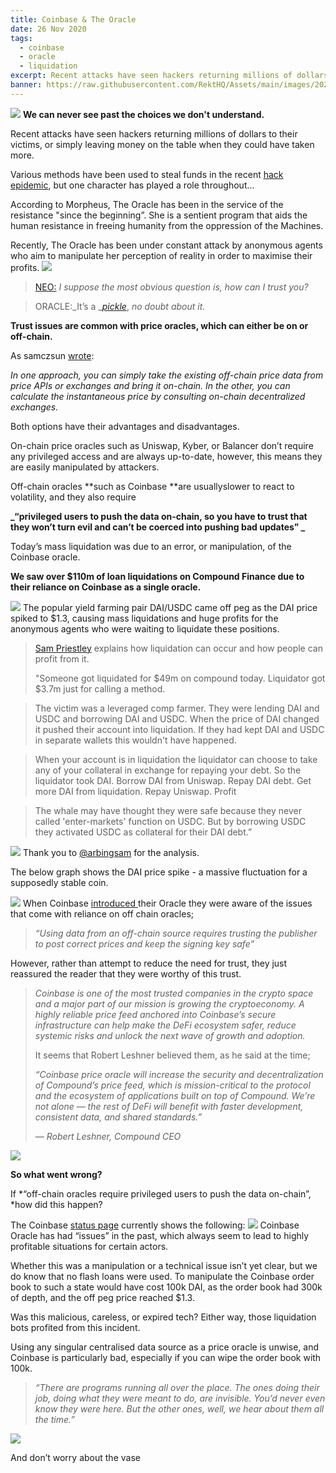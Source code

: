 ```yaml
---
title: Coinbase & The Oracle
date: 26 Nov 2020
tags:
  - coinbase
  - oracle
  - liquidation
excerpt: Recent attacks have seen hackers returning millions of dollars to their victims, or simply leaving money on the table when they could have taken more.  Various methods have been used to steal funds in the recent hack epidemic, but one character has played a role throughout...
banner: https://raw.githubusercontent.com/RektHQ/Assets/main/images/2020/11/MV5BMjQ1NDAwMzI4Nl5BMl5BanBnXkFtZTgwMDkwMTEyMjI@._V1_.jpg
---
```


![](https://raw.githubusercontent.com/RektHQ/Assets/main/images/2020/11/MV5BMjQ1NDAwMzI4Nl5BMl5BanBnXkFtZTgwMDkwMTEyMjI@._V1_.jpg)
**We can never see past the choices we don't understand.**

Recent attacks have seen hackers returning millions of dollars to their victims, or simply leaving money on the table when they could have taken more.

Various methods have been used to steal funds in the recent [hack epidemic](/hack-epidemic/), but one character has played a role throughout...

According to Morpheus, The Oracle has been in the service of the resistance "since the beginning”. She is a sentient program that aids the human resistance in freeing humanity from the oppression of the Machines.

Recently, The Oracle has been under constant attack by anonymous agents who aim to manipulate her perception of reality in order to maximise their profits.
![](https://lh4.googleusercontent.com/nhT68w2sqe78xupagMe6jDYDzLskFBs0GOd2etbcsldnFj0LNkNHCvMRApiO8qLy91wYNoO96OsN4oupin4YuJSDs_uaxUdpvp7Ae4CTaro405Kjt8FcLNajbg3am9mC7UoV-Emi)

> [NEO:](https://youtu.be/CsigSyTME9E?t=87) _I suppose the most obvious question is, how can I trust you?_

> ORACLE:_It’s a _[_pickle_](/pickle-finance-rekt/), _no doubt about it._

**Trust issues are common with price oracles, which can either be on or off-chain.**

As samczsun [wrote](https://samczsun.com/so-you-want-to-use-a-price-oracle/):

_In one approach, you can simply take the existing off-chain price data from price APIs or exchanges and bring it on-chain. In the other, you can calculate the instantaneous price by consulting on-chain decentralized exchanges._

Both options have their advantages and disadvantages.

On-chain price oracles such as Uniswap, Kyber, or Balancer don’t require any privileged access and are always up-to-date, however, this means they are easily manipulated by attackers.

Off-chain oracles **such as Coinbase **are usuallyslower to react to volatility, and they also require

**_“privileged users to push the data on-chain, so you have to trust that they won’t turn evil and can’t be coerced into pushing bad updates” _**

Today’s mass liquidation was due to an error, or manipulation, of the Coinbase oracle.

**We saw over $110m of loan liquidations on Compound Finance due to their reliance on Coinbase as a single oracle.**

![](https://lh6.googleusercontent.com/sR9XX4BQ3SiHSNM2iZzUh8msdZQ45UDfTkhhChTlKD55pzU3rNQU8hPyHUJndLeW7jXvbW0CWRErqePHbQQNnZ-KlR8HWbGNz2ImvumqAKO2sDaQozoq5pHTVyB7kmOhc6ZWj9P5)
The popular yield farming pair DAI/USDC came off peg as the DAI price spiked to $1.3, causing mass liquidations and huge profits for the anonymous agents who were waiting to liquidate these positions.

> [Sam Priestley](https://twitter.com/arbingsam/status/1331922588193484800?s=20) explains how liquidation can occur and how people can profit from it.
>
> "Someone got liquidated for $49m on compound today. Liquidator got $3.7m just for calling a method.

> The victim was a leveraged comp farmer. They were lending DAI and USDC and borrowing DAI and USDC. When the price of DAI changed it pushed their account into liquidation. If they had kept DAI and USDC in separate wallets this wouldn't have happened.

> When your account is in liquidation the liquidator can choose to take any of your collateral in exchange for repaying your debt. So the liquidator took DAI. Borrow DAI from Uniswap. Repay DAI debt. Get more DAI from liquidation. Repay Uniswap. Profit

> The whale may have thought they were safe because they never called 'enter-markets' function on USDC. But by borrowing USDC they activated USDC as collateral for their DAI debt.”

![](https://lh4.googleusercontent.com/4s6zvtJuvM2gvebHTrXn_Nn5yf2wCtpMGMgQYkWmRFNgmyyT4vcfw1BpOKTNaZQkwMJ2dBo9ObVKOapaqOwykDqfT8f_Dx7dTBATRTD7egKq6y0il5mGetT2Jz6etsB97j0Cm4dC)
Thank you to [@arbingsam](https://twitter.com/arbingsam/status/1331922588193484800?s=20) for the analysis.

The below graph shows the DAI price spike - a massive fluctuation for a supposedly stable coin.

![](https://lh4.googleusercontent.com/CWugWH8TcpdzKzgTzseevvzKjHuVzZGZ7XbUD1k6w5JT4v9Sqx2e0u4WsFoND5rFrb7cPehLXQhpNhwKNrtVOnlc7V51HSHaXMm0zvN9rELvuuTDzvFESAxTCo0SJPsQwnlt_K0k)
When Coinbase [introduced ](https://blog.coinbase.com/introducing-the-coinbase-price-oracle-6d1ee22c7068)their Oracle they were aware of the issues that come with reliance on off chain oracles;

> _“Using data from an off-chain source requires trusting the publisher to post correct prices and keep the signing key safe”_

However, rather than attempt to reduce the need for trust, they just reassured the reader that they were worthy of this trust.

> _Coinbase is one of the most trusted companies in the crypto space and a major part of our mission is growing the cryptoeconomy. A highly reliable price feed anchored into Coinbase’s secure infrastructure can help make the DeFi ecosystem safer, reduce systemic risks and unlock the next wave of growth and adoption._
>
> It seems that Robert Leshner believed them, as he said at the time;
>
> _“Coinbase price oracle will increase the security and decentralization of Compound’s price feed, which is mission-critical to the protocol and the ecosystem of applications built on top of Compound. We’re not alone — the rest of DeFi will benefit with faster development, consistent data, and shared standards.”_
>
> _— Robert Leshner, Compound CEO_

![](https://raw.githubusercontent.com/RektHQ/Assets/main/images/2020/11/image.png)

**So what went wrong?**

If *“off-chain oracles require privileged users to push the data on-chain”, *how did this happen?

The Coinbase [status page](https://status.coinbase.com/) currently shows the following:
![](https://lh6.googleusercontent.com/WQdMK6Voz-KX1DowA36GhZf8G3xrLN91xG6hFjHpevjVeA8VUL-2b3YPb-QYqyUBb9EjOoRG4c_M-gHNuoaMkmlze58fQUvpkim6SA-GtjkDt9KBh8gjFbMHwcjmk5QCZpt-LNVp)
Coinbase Oracle has had “issues” in the past, which always seem to lead to highly profitable situations for certain actors.

Whether this was a manipulation or a technical issue isn’t yet clear, but we do know that no flash loans were used. To manipulate the Coinbase order book to such a state would have cost 100k DAI, as the order book had 300k of depth, and the off peg price reached $1.3.

Was this malicious, careless, or expired tech? Either way, those liquidation bots profited from this incident.

Using any singular centralised data source as a price oracle is unwise, and Coinbase is particularly bad, especially if you can wipe the order book with 100k.

> _“There are programs running all over the place. The ones doing their job, doing what they were meant to do, are invisible. You’d never even know they were here. But the other ones, well, we hear about them all the time.”_

![](https://lh6.googleusercontent.com/7H_rZ46PnRaGA2vlOfTOgp5Lz0wtz7M4nNyuqEnLDDEx8fd2U5j5kOsfyw7MOWSo406JcW5btz4BYFBKT6KwZeAZDsMZayIuWC_K_0HB4zfRwkP03AweiMCJkwT6TX7w3krY1Nfs)

And don’t worry about the vase
